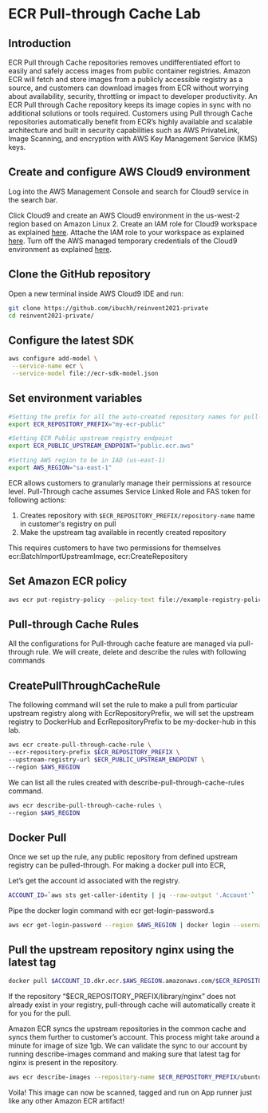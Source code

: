 
# ECR Pull-through Cache Lab

## Introduction 

ECR Pull through Cache repositories removes undifferentiated effort to easily and safely access images from public container registries. Amazon ECR will fetch and store images from a publicly accessible registry as a source, and customers can download images from ECR without worrying about availability, security, throttling or impact to developer productivity. An ECR Pull through Cache repository keeps its image copies in sync with no additional solutions or tools required. Customers using Pull through Cache repositories automatically benefit from ECR’s highly available and scalable architecture and built in security capabilities such as AWS PrivateLink, Image Scanning, and encryption with AWS Key Management Service (KMS) keys.

## Create and configure AWS Cloud9 environment
Log into the AWS Management Console and search for Cloud9 service in the search bar.

Click Cloud9 and create an AWS Cloud9 environment in the us-west-2 region based on Amazon Linux 2. Create an IAM role for Cloud9 workspace as explained [here](https://www.eksworkshop.com/020_prerequisites/iamrole/). Attache the IAM role to your workspace as explained [here](https://www.eksworkshop.com/020_prerequisites/ec2instance/). Turn off the AWS managed temporary credentials of the Cloud9 environment as explained [here](https://www.eksworkshop.com/020_prerequisites/workspaceiam/). 

## Clone the GitHub repository

Open a new terminal inside AWS Cloud9 IDE and run:
```bash
git clone https://github.com/ibuchh/reinvent2021-private
cd reinvent2021-private/
```
## Configure the latest SDK

```bash
aws configure add-model \
 --service-name ecr \
 --service-model file://ecr-sdk-model.json
 ```
## Set environment variables

```bash
#Setting the prefix for all the auto-created repository names for pull-through cache repositories
export ECR_REPOSITORY_PREFIX="my-ecr-public"

#Setting ECR Public upstream registry endpoint
export ECR_PUBLIC_UPSTREAM_ENDPOINT="public.ecr.aws"

#Setting AWS region to be in IAD (us-east-1)
export AWS_REGION="sa-east-1"

```
ECR allows customers to granularly manage their permissions at resource level. Pull-Through cache assumes Service Linked Role and FAS token for following actions:

1. Creates repository with `$ECR_REPOSITORY_PREFIX/repository-name` name in customer's registry on pull
2. Make the upstream tag available in recently created repository

This requires customers to have two permissions for themselves ecr:BatchImportUpstreamImage, ecr:CreateRepository

## Set Amazon ECR policy

```bash
aws ecr put-registry-policy --policy-text file://example-registry-policy.json --region $AWS_REGION
```

## Pull-through Cache Rules

All the configurations for Pull-through cache feature are managed via pull-through rule. We will create, delete and describe the rules with following commands

## CreatePullThroughCacheRule

The following command will set the rule to make a pull from particular upstream registry along with EcrRepositoryPrefix, we will set the upstream registry to DockerHub and EcrRepositoryPrefix to be my-docker-hub in this lab. 


```bash
aws ecr create-pull-through-cache-rule \
--ecr-repository-prefix $ECR_REPOSITORY_PREFIX \
--upstream-registry-url $ECR_PUBLIC_UPSTREAM_ENDPOINT \
--region $AWS_REGION
```
We can list all the rules created with describe-pull-through-cache-rules command. 

```bash
aws ecr describe-pull-through-cache-rules \
--region $AWS_REGION
```

## Docker Pull

Once we set up the rule, any public repository from defined upstream registry can be pulled-through. For making a docker pull into ECR,

Let’s get the account id associated with the registry.

```bash
ACCOUNT_ID=`aws sts get-caller-identity | jq --raw-output '.Account'`
```

Pipe the docker login command with ecr get-login-password.s 

```bash
aws ecr get-login-password --region $AWS_REGION | docker login --username AWS --password-stdin $ACCOUNT_ID.dkr.ecr.$AWS_REGION.amazonaws.com
```

## Pull the upstream repository nginx using the latest tag

```bash
docker pull $ACCOUNT_ID.dkr.ecr.$AWS_REGION.amazonaws.com/$ECR_REPOSITORY_PREFIX/ubuntu/nginx:latest
```

If the repository “$ECR_REPOSITORY_PREFIX/library/nginx” does not already exist in your registry, pull-through cache will  automatically create it for you for the pull.

Amazon ECR syncs the upstream repositories in the common cache and syncs them further to customer’s account. This process might take around a minute for image of size 1gb. We can validate the sync to our account by running describe-images command and making sure that latest tag for nginx is present in the repository.

```bash
aws ecr describe-images --repository-name $ECR_REPOSITORY_PREFIX/ubuntu/nginx --region $AWS_REGION
```

Voila! This image can now be scanned, tagged and run on App runner just like any other Amazon ECR artifact!




